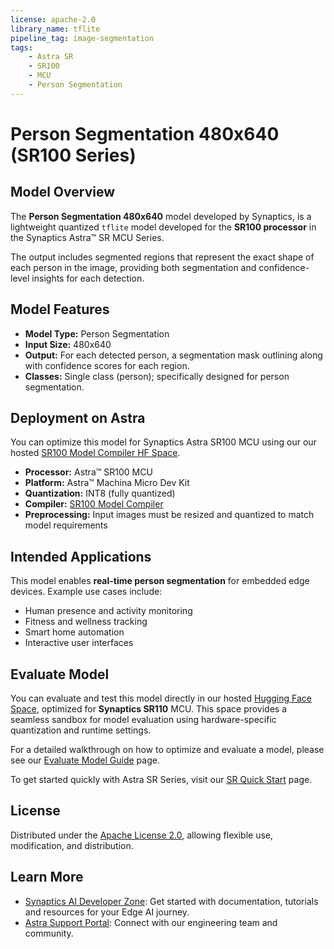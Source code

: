 ```yaml
---
license: apache-2.0
library_name: tflite
pipeline_tag: image-segmentation
tags:
    - Astra SR
    - SR100
    - MCU
    - Person Segmentation
---
```

# Person Segmentation 480x640 (SR100 Series)

## Model Overview

The **Person Segmentation 480x640** model developed by Synaptics, is a lightweight quantized `tflite` model developed for the **SR100 processor** in the Synaptics Astra™  SR MCU Series. 

The output includes segmented regions that represent the exact shape of each person in the image, providing both segmentation and confidence-level insights for each detection.

## Model Features

- **Model Type:** Person Segmentation
- **Input Size:** 480x640
- **Output:** For each detected person, a segmentation mask outlining along with confidence scores for each region.
- **Classes:** Single class (person); specifically designed for person segmentation.


## Deployment on Astra

You can optimize this model for Synaptics Astra SR100 MCU using our our hosted [SR100 Model Compiler HF Space](https://huggingface.co/spaces/Synaptics/SR100-Model-Compiler).

- **Processor:**  Astra™ SR100 MCU
- **Platform:**  Astra™ Machina Micro Dev Kit
- **Quantization:** INT8 (fully quantized)
- **Compiler:** [SR100 Model Compiler](https://huggingface.co/spaces/Synaptics/SR100-Model-Compiler)
- **Preprocessing:** Input images must be resized and quantized to match model requirements

## Intended Applications

This model enables **real-time person segmentation** for embedded edge devices. Example use cases include:

- Human presence and activity monitoring
- Fitness and wellness tracking
- Smart home automation
- Interactive user interfaces


## Evaluate Model

You can evaluate and test this model directly in our hosted [Hugging Face Space](https://huggingface.co/spaces/Synaptics/SR100-Model-Compiler),  optimized for **Synaptics SR110** MCU. This space provides a seamless sandbox for model evaluation using hardware-specific quantization and runtime settings.

For a detailed walkthrough on how to optimize and evaluate a model, please see our [Evaluate Model Guide](https://developer.synaptics.com/docs/sr/sr100/evaluate-sr?utm_source=hf) page.

To get started quickly with Astra SR Series, visit our [SR Quick Start](https://developer.synaptics.com/docs/sr/sr110/quick-start?utm_source=hf) page.

## License

Distributed under the [Apache License 2.0](https://www.apache.org/licenses/LICENSE-2.0), allowing flexible use, modification, and distribution.

## Learn More

- [Synaptics AI Developer Zone](https://developer.synaptics.com?utm_source=hf): Get started with documentation, tutorials and resources for your Edge AI journey.
- [Astra Support Portal](https://synacsm.atlassian.net/servicedesk/customer/portal/543?utm_source=hf): Connect with our engineering team and community.